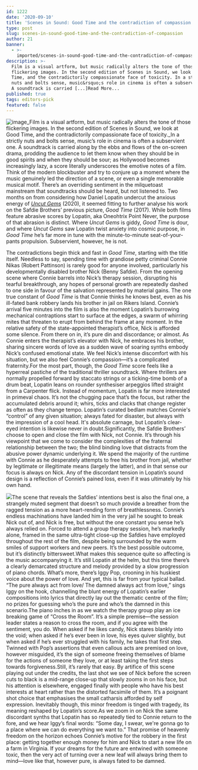 ```yaml
---
id: 1222
date: '2020-09-10'
title: 'Scenes in Sound: Good Time and the contradiction of compassion - Loose Lips'
type: post
slug: scenes-in-sound-good-time-and-the-contradiction-of-compassion
author: 21
banner:
  - >-
    imported/scenes-in-sound-good-time-and-the-contradiction-of-compassion/image1222.jpeg
description: >-
  Film is a visual artform, but music radically alters the tone of those
  flickering images. In the second edition of Scenes in Sound, we look at Good
  Time, and the contradictorily compassionate face of toxicity. In a strictly
  nuts and bolts sense, music&rsquo;s role in cinema is often a subservient one.
  A soundtrack is carried [...]Read More...
published: true
tags: editors-pick
featured: false
---
```

![image](../imported/scenes-in-sound-good-time-and-the-contradiction-of-compassion/image1222.jpeg)_Film is a visual artform, but music radically alters the tone of those flickering images. In the second edition of Scenes in Sound, we look at Good Time, and the contradictorily compassionate face of toxicity._In a strictly nuts and bolts sense, music’s role in cinema is often a subservient one. A soundtrack is carried along by the ebbs and flows of the on-screen drama, prodding the audience to let them know when they should be in good spirits and when they should be sour; as Hollywood becomes increasingly lazy, a score literally underscores the emotive notes of a film. Think of the modern blockbuster and try to conjure up a moment where the music genuinely led the direction of a scene, or even a single memorable musical motif. There’s an overriding sentiment in the milquetoast mainstream that soundtracks should be heard, but not listened to. Two months on from considering how Daniel Lopatin undercut the anxious energy of [_Uncut Gems_](http://loose-lips.co.uk/blog/scenes-in-sound-uncut-gems-and-the-climax-that-never-comes-1) (2020), it seemed fitting to further analyse his work on the Safdie Brothers’ previous picture, _Good Time_ (2017). While both films feature abrasive scores by Lopatin, aka Oneohtrix Point Never, the purpose of that abrasion is distinct. Where _Uncut Gems_ is giddy, _Good Time_ is dour, and where _Uncut Gems_ saw Lopatin twist anxiety into cosmic purpose, in _Good Time_ he’s far more in tune with the minute-to-minute seat-of-your-pants propulsion. Subservient, however, he is not. 

The contradictions begin thick and fast in _Good Time_, starting with the title itself. Needless to say, spending time with grandiose petty criminal Connie Nikas (Robert Pattinson) is rarely good for anyone involved, particularly his developmentally disabled brother Nick (Benny Safdie). From the opening scene where Connie barrels into Nick’s therapy session, disrupting his tearful breakthrough, any hopes of personal growth are repeatedly dashed to one side in favour of the salvation represented by material gains. The one true constant of _Good Time_ is that Connie thinks he knows best, even as his ill-fated bank robbery lands his brother in jail on Rikers Island. Connie’s arrival five minutes into the film is also the moment Lopatin’s burrowing mechanical contraptions start to surface at the edges, a swarm of whirring mites that threaten to erupt from behind the frame at any moment. In the relative safety of the state-appointed therapist’s office, Nick is afforded some silence. From there on in, it’s pure din and discordance; or almost. As Connie enters the therapist’s elevator with Nick, he embraces his brother, sharing sincere words of love as a sudden wave of soaring synths embody Nick’s confused emotional state. We feel Nick’s intense discomfort with his situation, but we also feel Connie’s compassion—it’s a complicated fraternity.For the most part, though, the _Good Time_ score feels like a hyperreal pastiche of the traditional thriller soundtrack. Where thrillers are normally propelled forward by staccato strings or a ticking-time bomb of a drum beat, Lopatin leans on rounder synthesiser arpeggios lifted straight from a Carpenter flick. Instead of momentum, Lopatin is far more interested in primeval chaos. It’s not the chugging pace that’s the focus, but rather the accumulated debris around it; whirs, ticks and clacks that change register as often as they change tempo. Lopatin’s curated bedlam matches Connie's “control” of any given situation; always fated for disaster, but always with the impression of a cool head. It's absolute carnage, but Lopatin’s clear-eyed intention is likewise never in doubt.Significantly, the Safdie Brothers’ choose to open and close the film with Nick, not Connie. It’s through his viewpoint that we come to consider the complexities of the fraternal relationship between the two; the blind binding love that distracts from the abusive power dynamic underlying it. We spend the majority of the runtime with Connie as he desperately attempts to free his brother from jail, whether by legitimate or illegitimate means (largely the latter), and in that sense our focus is always on Nick. Any of the discordant tension in Lopatin’s sound design is a reflection of Connie’s pained loss, even if it was ultimately by his own hand.

![](/wp-content/uploads/live/img/wysiwyg/5f22ce5436fef.jpg)The scene that reveals the Safdies’ intentions best is also the final one, a strangely muted segment that doesn’t so much provide a breather from the ragged tension as a more heart-rending form of breathlessness. Connie’s endless machinations have landed him in the very jail he sought to break Nick out of, and Nick is free, but without the one constant you sense he’s always relied on. Forced to attend a group therapy session, he’s markedly alone, framed in the same ultra-tight close-up the Safdies have employed throughout the rest of the film, despite being surrounded by the warm smiles of support workers and new peers. It’s the best possible outcome, but it’s distinctly bittersweet.What makes this sequence quite so affecting is the music accompanying it. It’s still Lopatin at the helm, but this time there’s a clearly demarcated structure and melody provided by a slow progression of piano chords. What’s more, there’s Iggy Pop, crooning in his huskiest voice about the power of love. And yet, this is far from your typical ballad. “The pure always act from love/ The damned always act from love,” sings Iggy on the hook, channelling the blunt energy of Lopatin’s earlier compositions into lyrics that directly lay out the thematic centre of the film; no prizes for guessing who’s the pure and who’s the damned in this scenario.The piano inches in as we watch the therapy group play an ice breaking game of “Cross the Room”. It’s a simple premise—the session leader states a reason to cross the room, and if you agree with the sentiment, you do. When asked if he likes candy, Nick stares blankly into the void; when asked if he’s ever been in love, his eyes quiver slightly, but when asked if he’s ever struggled with his family, he takes that first step. Twinned with Pop’s assertions that even callous acts are premised on love, however misguided, it’s the sign of someone freeing themselves of blame for the actions of someone they love, or at least taking the first steps towards forgiveness.Still, it’s rarely that easy. By artifice of this scene playing out under the credits, the last shot we see of Nick before the screen cuts to black is a mid-range close-up that slowly zooms in on his face, but his attention is elsewhere, engaged finally with people who have his best interests at heart rather than the distorted facsimile of them. It’s a poignant shot choice that emphasises the small catharsis afforded by self expression. Inevitably though, this minor freedom is tinged with tragedy, its meaning reshaped by Lopatin’s score.As we zoom in on Nick the same discordant synths that Lopatin has so repeatedly tied to Connie return to the fore, and we hear Iggy’s final words: “Some day, I swear, we're gonna go to a place where we can do everything we want to.” That promise of heavenly freedom on the horizon echoes Connie’s motive for the robbery in the first place: getting together enough money for him and Nick to start a new life on a farm in Virginia. If your dreams for the future are entwined with someone toxic, then the very act of turning over a new leaf will always bring them to mind—love like that, however pure, is always fated to be damned.